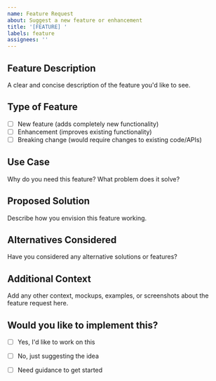 ```yaml
---
name: Feature Request
about: Suggest a new feature or enhancement
title: '[FEATURE] '
labels: feature
assignees: ''
---
```


## Feature Description
A clear and concise description of the feature you'd like to see.

## Type of Feature
- [ ] New feature (adds completely new functionality)
- [ ] Enhancement (improves existing functionality)
- [ ] Breaking change (would require changes to existing code/APIs)

## Use Case
Why do you need this feature? What problem does it solve?

## Proposed Solution
Describe how you envision this feature working.

## Alternatives Considered
Have you considered any alternative solutions or features?

## Additional Context
Add any other context, mockups, examples, or screenshots about the feature request here.

## Would you like to implement this?
- [ ] Yes, I'd like to work on this
- [ ] No, just suggesting the idea
- [ ] Need guidance to get started

